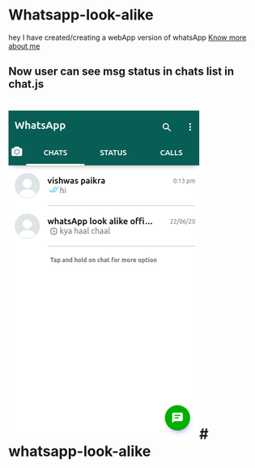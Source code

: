 # Whatsapp-look-alike

hey I have created/creating a webApp version of whatsApp
[Know more about me](https://vishwaspaikra007.github.io/portfolio-vishwas-paikra/)  

## Now user can see msg status in chats list in chat.js

# ![msg status in chat list](./imgForReadMe/msgStatusInChatList.png)# whatsapp-look-alike
